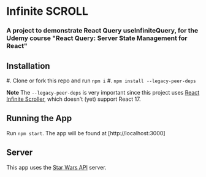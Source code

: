 # Infinite SCROLL

### A project to demonstrate React Query useInfiniteQuery, for the Udemy course "React Query: Server State Management for React"

## Installation

#. Clone or fork this repo and run `npm i`
#. `npm install --legacy-peer-deps`

**Note** The `--legacy-peer-deps` is very important since this project uses [React Infinite Scroller](https://www.npmjs.com/package/react-infinite-scroller), which doesn't (yet) support React 17.

## Running the App

Run `npm start`. The app will be found at [http://localhost:3000]

## Server

This app uses the [Star Wars API](https://swapi.dev/) server.
